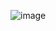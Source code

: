 ![image](https://github.com/win21H2/personal_website_media_catalogue/assets/92825997/d88f97d2-40ba-4e7c-a6c2-ad2a3bb75fcb)
